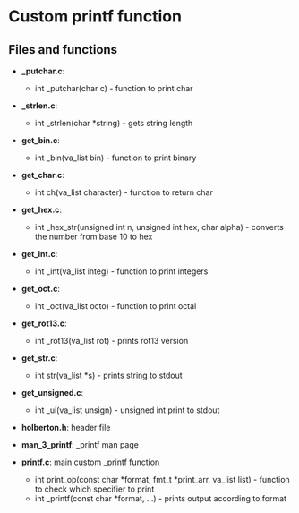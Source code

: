 # Custom printf function

## Files and functions
* **_putchar.c**:
  * int _putchar(char c) - function to print char

* **_strlen.c**:
  * int _strlen(char *string) - gets string length

* **get_bin.c**:
  * int _bin(va_list bin) - function to print binary

* **get_char.c**:
  * int ch(va_list character) - function to return char

* **get_hex.c**:
  * int _hex_str(unsigned int n, unsigned int hex, char alpha) - converts the number from base 10 to hex

* **get_int.c**:
  * int _int(va_list integ) - function to print integers

* **get_oct.c**:
  * int _oct(va_list octo) - function to print octal

* **get_rot13.c**:
  * int _rot13(va_list rot) - prints rot13 version

* **get_str.c**:
  * int str(va_list *s) - prints string to stdout

* **get_unsigned.c**:
  * int _ui(va_list unsign) - unsigned int print to stdout

* **holberton.h**: header file

* **man_3_printf**: _printf man page

* **printf.c**: main custom _printf function
  * int print_op(const char *format, fmt_t *print_arr, va_list list) - function to check which specifier to print
  * int _printf(const char *format, ...) - prints output according to format